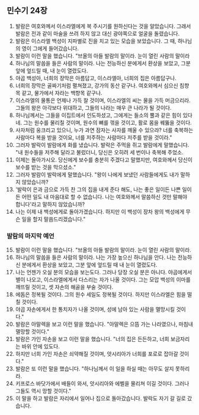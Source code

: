 ## 민수기 24장

1. 발람은 여호와께서 이스라엘에게 복 주시기를 원하신다는 것을 알았습니다. 그래서 발람은 전과 같이 마술을 쓰려 하지 않고 대신 광야쪽으로 얼굴을 돌렸습니다.
2. 발람은 이스라엘 백성이 지파별로 진을 치고 있는 모습을 보았습니다. 그 때, 하나님의 영이 그에게 들어갔습니다.
3. 발람이 이런 말을 했습니다. "브올의 아들 발람의 말이라. 눈이 열린 사람의 말이라
4. 하나님의 말씀을 들은 사람의 말이라. 나는 전능하신 분에게서 환상을 보았고, 그분 앞에 엎드릴 때, 내 눈이 열렸도다.
5. 야곱 백성아, 너희의 장막은 아름답고, 이스라엘아, 너희의 집은 아름답구나.
6. 너희의 장막은 골짜기처럼 펼쳐졌고, 강가의 동산 같구나. 여호와께서 심으신 침향목 같고, 물가에서 자라는 백향목 같구나.
7. 이스라엘의 물통은 언제나 가득 찰 것이며, 이스라엘의 씨는 물을 가득 머금으리라. 그들의 왕은 아각보다 위대하고, 그들의 나라는 매우 큰 나라가 될 것이다.
8. 하나님께서는 그들을 이집트에서 인도하셨고, 그에게는 들소의 뿔과 같은 힘이 있다네. 그는 원수를 물리칠 것이며, 원수의 뼈를 꺾을 것이고, 활로 몸을 꿰뚫을 것이다.
9. 사자처럼 웅크리고 있으니, 누가 과연 잠자는 사자를 깨울 수 있으랴? 너를 축복하는 사람마다 복을 받을 것이요, 너를 저주하는 사람마다 저주를 받을 것이라."
10. 그러자 발락이 발람에게 화를 냈습니다. 발락은 주먹을 쥐고 발람에게 말했습니다. "내 원수들을 저주해 달라고 불렀더니, 당신은 오히려 세 번이나 축복해 주었소.
11. 이제는 돌아가시오. 당신에게 보수를 충분히 주겠다고 말했지만, 여호와께서 당신이 보수를 받는 것을 막으셨소."
12. 그러자 발람이 발락에게 말했습니다. "왕이 나에게 보냈던 사람들에게도 내가 말하지 않았습니까?
13. '발락이 은과 금으로 가득 찬 그의 집을 내게 준다 해도, 나는 좋은 일이든 나쁜 일이든 어떤 일도 내 마음대로 할 수 없습니다. 나는 여호와께서 말씀하신 것만 말해야 합니다'라고 말하지 않았습니까?
14. 나는 이제 내 백성에게로 돌아가겠습니다. 하지만 이 백성이 장차 왕의 백성에게 무슨 일을 할지 말씀드리겠습니다."
### 발람의 마지막 예언
15. 발람이 이런 말을 했습니다. "브올의 아들 발람의 말이라. 눈이 열린 사람의 말이라.
16. 하나님의 말씀을 들은 사람의 말이라. 나는 가장 높으신 하나님을 안다. 나는 전능하신 분에게서 환상을 보았고, 그분 앞에 엎드릴 때 내 눈이 열렸도다.
17. 나는 언젠가 오실 분의 모습을 보는도다. 그러나 당장 오실 분은 아니다. 야곱에게서 별이 나오고, 이스라엘에게서 다스리는 자가 나올 것이다. 그는 모압 백성의 이마를 깨뜨릴 것이고, 셋 자손의 해골을 부술 것이다.
18. 에돔은 정복될 것이다. 그의 원수 세일도 정복될 것이다. 하지만 이스라엘은 힘을 떨칠 것이다.
19. 야곱 자손에게서 한 통치자가 나올 것이며, 성에 남아 있는 사람을 멸망시킬 것이다."
20. 발람은 아말렉을 보고 이런 말을 했습니다. "아말렉은 으뜸 가는 나라였으나, 마침내 멸망할 것이다."
21. 발람은 가인 자손을 보고 이런 말을 했습니다. "너의 집은 든든하고, 너희 보금자리는 바위 안에 있도다.
22. 하지만 너희 가인 자손은 쇠약해질 것이며, 앗시리아가 너희를 포로로 잡아갈 것이다."
23. 발람은 또 이런 말을 했습니다. "하나님께서 이 일을 하실 때는 아무도 살지 못하리라.
24. 키프로스 바닷가에서 배들이 와서, 앗시리아와 에벨을 물리쳐 이길 것이다. 그러나 그들도 역시 망할 것이다."
25. 이 말을 하고 발람은 자리에서 일어나 집으로 돌아갔습니다. 발락도 자기 갈 길로 갔습니다.